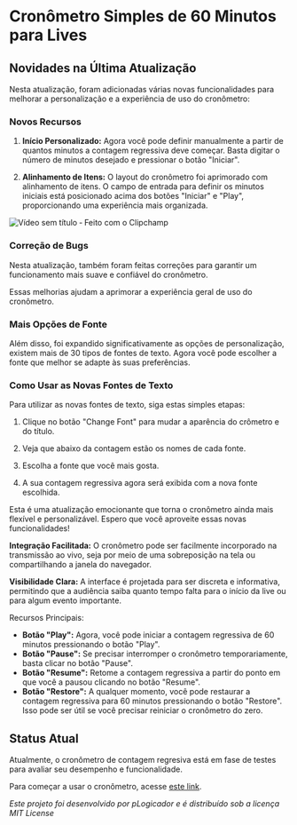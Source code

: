 # Cronômetro Simples de 60 Minutos para Lives


## Novidades na Última Atualização

Nesta atualização, foram adicionadas várias novas funcionalidades para melhorar a personalização e a experiência de uso do cronômetro:

### Novos Recursos

1. **Início Personalizado:** Agora você pode definir manualmente a partir de quantos minutos a contagem regressiva deve começar. Basta digitar o número de minutos desejado e pressionar o botão "Iniciar".

2. **Alinhamento de Itens:** O layout do cronômetro foi aprimorado com alinhamento de itens. O campo de entrada para definir os minutos iniciais está posicionado acima dos botões "Iniciar" e "Play", proporcionando uma experiência mais organizada.


![Vídeo sem título ‐ Feito com o Clipchamp](https://github.com/pLogicador/Cronometro/assets/113561981/d9450ff2-7933-4e57-b967-3e5def721085)

### Correção de Bugs

Nesta atualização, também foram feitas correções para garantir um funcionamento mais suave e confiável do cronômetro.

Essas melhorias ajudam a aprimorar a experiência geral de uso do cronômetro.

### Mais Opções de Fonte

Além disso, foi expandido significativamente as opções de personalização, existem mais de 30 tipos de fontes de texto. Agora você pode escolher a fonte que melhor se adapte às suas preferências.

### Como Usar as Novas Fontes de Texto

Para utilizar as novas fontes de texto, siga estas simples etapas:

1. Clique no botão "Change Font" para mudar a aparência do crômetro e do título.

2. Veja que abaixo da contagem estão os nomes de cada fonte.

3. Escolha a fonte que você mais gosta.

4. A sua contagem regressiva agora será exibida com a nova fonte escolhida.

Esta é uma atualização emocionante que torna o cronômetro ainda mais flexível e personalizável. Espero que você aproveite essas novas funcionalidades!

**Integração Facilitada:** O cronômetro pode ser facilmente incorporado na transmissão ao vivo, seja por meio de uma sobreposição na tela ou compartilhando a janela do navegador.

**Visibilidade Clara:** A interface é projetada para ser discreta e informativa, permitindo que a audiência saiba quanto tempo falta para o início da live ou para algum evento importante.


Recursos Principais:

- **Botão "Play":** Agora, você pode iniciar a contagem regressiva de 60 minutos pressionando o botão "Play".
- **Botão "Pause":** Se precisar interromper o cronômetro temporariamente, basta clicar no botão "Pause".
- **Botão "Resume":** Retome a contagem regressiva a partir do ponto em que você a pausou clicando no botão "Resume".
- **Botão "Restore":** A qualquer momento, você pode restaurar a contagem regressiva para 60 minutos pressionando o botão "Restore". Isso pode ser útil se você precisar reiniciar o cronômetro do zero.


## Status Atual

Atualmente, o cronômetro de contagem regresiva está em fase de testes para avaliar seu desempenho e funcionalidade.
 
Para começar a usar o cronômetro, acesse [este link](https://plogicador.github.io/Cronometro/).

*Este projeto foi desenvolvido por pLogicador e é distribuído sob a licença MIT License*
